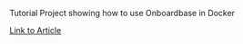 Tutorial Project showing how to use Onboardbase in Docker

[Link to Article](https://docs.onboardbase.com/docs/using-onboardbase-in-docker)
